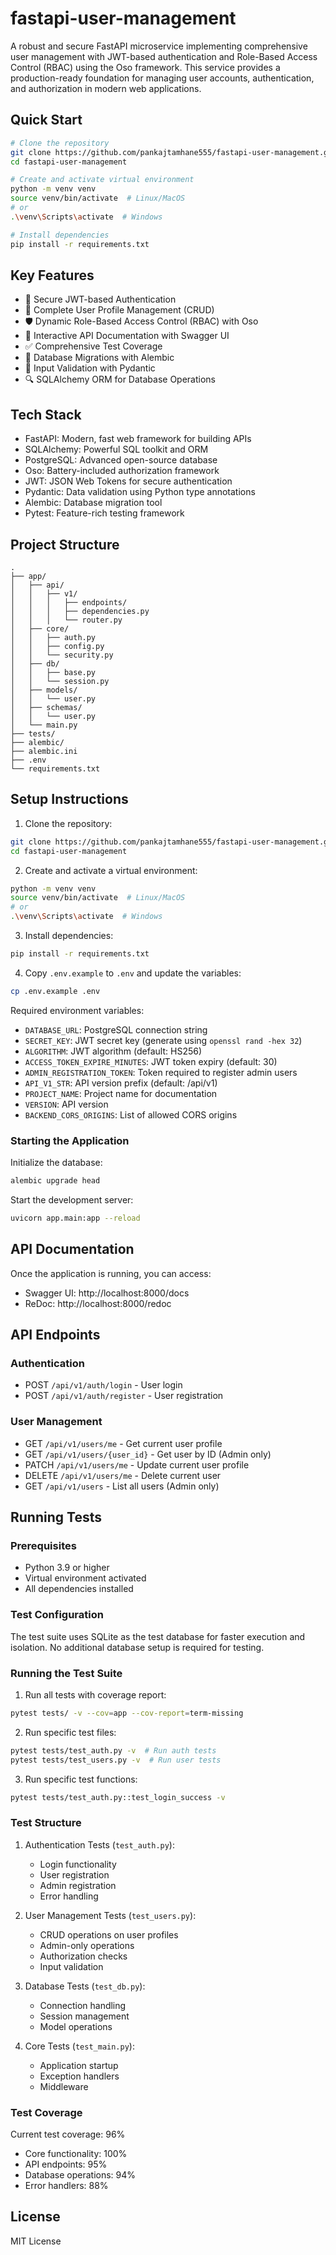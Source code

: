 # fastapi-user-management

A robust and secure FastAPI microservice implementing comprehensive user management with JWT-based authentication and Role-Based Access Control (RBAC) using the Oso framework. This service provides a production-ready foundation for managing user accounts, authentication, and authorization in modern web applications.

## Quick Start

```bash
# Clone the repository
git clone https://github.com/pankajtamhane555/fastapi-user-management.git
cd fastapi-user-management

# Create and activate virtual environment
python -m venv venv
source venv/bin/activate  # Linux/MacOS
# or
.\venv\Scripts\activate  # Windows

# Install dependencies
pip install -r requirements.txt
```

## Key Features

- 🔐 Secure JWT-based Authentication
- 👥 Complete User Profile Management (CRUD)
- 🛡️ Dynamic Role-Based Access Control (RBAC) with Oso
- 📝 Interactive API Documentation with Swagger UI
- ✅ Comprehensive Test Coverage
- 🔄 Database Migrations with Alembic
- 🎯 Input Validation with Pydantic
- 🔍 SQLAlchemy ORM for Database Operations

## Tech Stack

- FastAPI: Modern, fast web framework for building APIs
- SQLAlchemy: Powerful SQL toolkit and ORM
- PostgreSQL: Advanced open-source database
- Oso: Battery-included authorization framework
- JWT: JSON Web Tokens for secure authentication
- Pydantic: Data validation using Python type annotations
- Alembic: Database migration tool
- Pytest: Feature-rich testing framework

## Project Structure

```
.
├── app/
│   ├── api/
│   │   ├── v1/
│   │   │   ├── endpoints/
│   │   │   ├── dependencies.py
│   │   │   └── router.py
│   ├── core/
│   │   ├── auth.py
│   │   ├── config.py
│   │   └── security.py
│   ├── db/
│   │   ├── base.py
│   │   └── session.py
│   ├── models/
│   │   └── user.py
│   ├── schemas/
│   │   └── user.py
│   └── main.py
├── tests/
├── alembic/
├── alembic.ini
├── .env
└── requirements.txt
```

## Setup Instructions

1. Clone the repository:

```bash
git clone https://github.com/pankajtamhane555/fastapi-user-management.git
cd fastapi-user-management
```

2. Create and activate a virtual environment:

```bash
python -m venv venv
source venv/bin/activate  # Linux/MacOS
# or
.\venv\Scripts\activate  # Windows
```

3. Install dependencies:

```bash
pip install -r requirements.txt
```

4. Copy `.env.example` to `.env` and update the variables:

```bash
cp .env.example .env
```

Required environment variables:

- `DATABASE_URL`: PostgreSQL connection string
- `SECRET_KEY`: JWT secret key (generate using `openssl rand -hex 32`)
- `ALGORITHM`: JWT algorithm (default: HS256)
- `ACCESS_TOKEN_EXPIRE_MINUTES`: JWT token expiry (default: 30)
- `ADMIN_REGISTRATION_TOKEN`: Token required to register admin users
- `API_V1_STR`: API version prefix (default: /api/v1)
- `PROJECT_NAME`: Project name for documentation
- `VERSION`: API version
- `BACKEND_CORS_ORIGINS`: List of allowed CORS origins

### Starting the Application

Initialize the database:

```bash
alembic upgrade head
```

Start the development server:

```bash
uvicorn app.main:app --reload
```

## API Documentation

Once the application is running, you can access:

- Swagger UI: http://localhost:8000/docs
- ReDoc: http://localhost:8000/redoc

## API Endpoints

### Authentication

- POST `/api/v1/auth/login` - User login
- POST `/api/v1/auth/register` - User registration

### User Management

- GET `/api/v1/users/me` - Get current user profile
- GET `/api/v1/users/{user_id}` - Get user by ID (Admin only)
- PATCH `/api/v1/users/me` - Update current user profile
- DELETE `/api/v1/users/me` - Delete current user
- GET `/api/v1/users` - List all users (Admin only)

## Running Tests

### Prerequisites

- Python 3.9 or higher
- Virtual environment activated
- All dependencies installed

### Test Configuration

The test suite uses SQLite as the test database for faster execution and isolation. No additional database setup is required for testing.

### Running the Test Suite

1. Run all tests with coverage report:

```bash
pytest tests/ -v --cov=app --cov-report=term-missing
```

2. Run specific test files:

```bash
pytest tests/test_auth.py -v  # Run auth tests
pytest tests/test_users.py -v  # Run user tests
```

3. Run specific test functions:

```bash
pytest tests/test_auth.py::test_login_success -v
```

### Test Structure

1. Authentication Tests (`test_auth.py`):
   - Login functionality
   - User registration
   - Admin registration
   - Error handling

2. User Management Tests (`test_users.py`):
   - CRUD operations on user profiles
   - Admin-only operations
   - Authorization checks
   - Input validation

3. Database Tests (`test_db.py`):
   - Connection handling
   - Session management
   - Model operations

4. Core Tests (`test_main.py`):
   - Application startup
   - Exception handlers
   - Middleware

### Test Coverage

Current test coverage: 96%

- Core functionality: 100%
- API endpoints: 95%
- Database operations: 94%
- Error handlers: 88%

## License

MIT License
